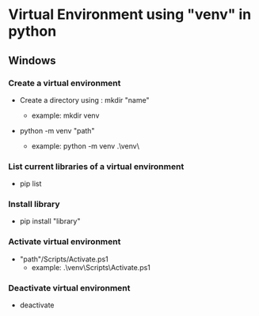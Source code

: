 # Virtual Environment using "venv" in python

## Windows

### Create a virtual environment

- Create a directory using : mkdir "name"
    - example: mkdir venv

- python -m venv "path" 
    - example: python -m venv .\venv\

### List current libraries of a virtual environment
- pip list 

### Install library
- pip install "library"

### Activate virtual environment
- "path"/Scripts/Activate.ps1
    - example: .\venv\Scripts\Activate.ps1

### Deactivate virtual environment
- deactivate


